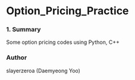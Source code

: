 # Option_Pricing_Practice

### 1. Summary

Some option pricing codes using Python, C++

### Author

slayerzeroa (Daemyeong Yoo)
